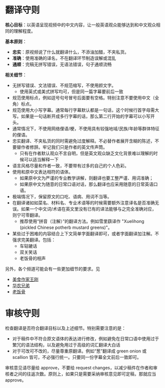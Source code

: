 # 翻译守则

**核心目标**：以英语呈现视频中的中文内容，让一般英语观众能够达到和中文观众相同的理解程度。

**基本原则**：
  * **忠实**：原视频说了什么就翻译什么，不添油加醋，不夹私货。
  * **准确**：使用准确的译名，不在翻译环节制造误解或混乱
  * **通顺**：完稿无拼写错误，无语法错误，句子通顺流畅

**相关细节**：
- 无拼写错误、文法错误、不规范缩写，不使用颜文字。
  * 使用英式或美式拼写均可，但是同一篇字幕要前后一致
- 规范使用标点，例如逗号句号冒号后面要有空格。特别注意不要使用中文（全角）标点。
- 规范使用大小写字幕。通常每行字幕默认都是一句话，这个时候行首字母需大写。如果是一句话断开成多行字幕的话，那么第二行开始的字幕可以小写开头。
- 通常情况下，不使用网络俚语/梗，不使用具有较强地域/民族/年龄等群体特征的俚语。
- 忠实翻译、不夹私货的同时需避免过度解释。不必替作者展开含糊的陈述，不要替作者修辞。牢记我们只是作者的英文传声筒。
  - 只有在作者默认观众不言自明，但是英文观众缺乏文化背景难以理解的时候可以适当解释一下
- 语言风格尽量和作者一致，不要带有过多的自己的个人色彩。
- 使用和原中文表达相符的语体。
  - 如果原中文为严谨的专业教学讲解，则翻译也要工整严谨、用词准确；
  - 如果原中文为随意的日常口语对话，那么翻译也应采用随意的日常英语口语。
- 极端情况下，保留原文的口吃、语病、用词不当等。
- 在翻译诸如如菜名、材料名、专业术语等的时候需要额外注意译名是否准确无误。如果一个中文词/术语在英文里没有已有的译法能够与之完全准确对应，则宁可零翻译。
  *  推荐使用“拼音（注解）”的翻译方法。例如雪里蕻译作 "Xuelihong (pickled Chinese potherb mustard greens)"。
- 某些过于困难的内容结合上下文简单字面翻译即可，或者字面翻译加注解。不强求完美翻译。包括：
  * 车轱辘话
  * 双关笑话
  * 老饭骨的相声

另外，各个频道可能会有一些更加细节的要求。见
- [美食作家王刚](../subtitles/wang-gang/README.md)
- [华农兄弟](../hua-nong-brothers/README.md)
- [老饭骨](../lao-fan-gu/README.md)

# 审核守则

检查翻译是否符合翻译目标以及上述细节。特别需要注意的是：
- 对于稿件中不符合原文语体的表达进行修改，例如避免在日常口语中使用过于繁冗的语法结构，以及避免用过于高级的词汇翻译大白话
- 对于可改可不改的，尽量尊重原翻译。例如“葱”翻译成 green onion 或 scallion 皆可，不必强行统一。只要同一份字幕全文前后一致即可。

审核意见请尽量给 approve，不要给 request changes，以减少稿件在作者和审核者之间的往返次数。原则上，如果只是需要采纳审核意见即可定稿，那就应当 approve。

